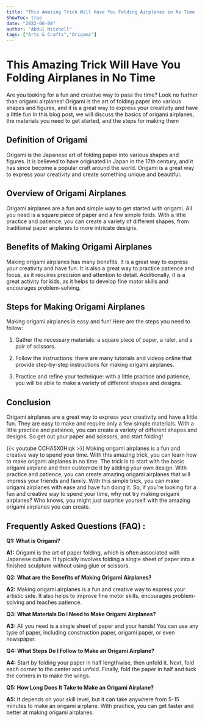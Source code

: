```yaml
---
title: "This Amazing Trick Will Have You Folding Airplanes in No Time - Learn How to Make Origami Airplanes Now!"
ShowToc: true 
date: "2022-06-08"
author: "Abdul Mitchell" 
tags: ["Arts & Crafts","Origami"]
---
```

# This Amazing Trick Will Have You Folding Airplanes in No Time

Are you looking for a fun and creative way to pass the time? Look no further than origami airplanes! Origami is the art of folding paper into various shapes and figures, and it is a great way to express your creativity and have a little fun In this blog post, we will discuss the basics of origami airplanes, the materials you need to get started, and the steps for making them

## Definition of Origami

Origami is the Japanese art of folding paper into various shapes and figures. It is believed to have originated in Japan in the 17th century, and it has since become a popular craft around the world. Origami is a great way to express your creativity and create something unique and beautiful.

## Overview of Origami Airplanes

Origami airplanes are a fun and simple way to get started with origami. All you need is a square piece of paper and a few simple folds. With a little practice and patience, you can create a variety of different shapes, from traditional paper airplanes to more intricate designs.

## Benefits of Making Origami Airplanes

Making origami airplanes has many benefits. It is a great way to express your creativity and have fun. It is also a great way to practice patience and focus, as it requires precision and attention to detail. Additionally, it is a great activity for kids, as it helps to develop fine motor skills and encourages problem-solving.

## Steps for Making Origami Airplanes

Making origami airplanes is easy and fun! Here are the steps you need to follow:

1. Gather the necessary materials: a square piece of paper, a ruler, and a pair of scissors.

2. Follow the instructions: there are many tutorials and videos online that provide step-by-step instructions for making origami airplanes.

3. Practice and refine your technique: with a little practice and patience, you will be able to make a variety of different shapes and designs.

## Conclusion

Origami airplanes are a great way to express your creativity and have a little fun. They are easy to make and require only a few simple materials. With a little practice and patience, you can create a variety of different shapes and designs. So get out your paper and scissors, and start folding!

{{< youtube CCHA5X0Hlqk >}} 
Making origami airplanes is a fun and creative way to spend your time. With this amazing trick, you can learn how to make origami airplanes in no time. The trick is to start with the basic origami airplane and then customize it by adding your own design. With practice and patience, you can create amazing origami airplanes that will impress your friends and family. With this simple trick, you can make origami airplanes with ease and have fun doing it. So, if you're looking for a fun and creative way to spend your time, why not try making origami airplanes? Who knows, you might just surprise yourself with the amazing origami airplanes you can create.

## Frequently Asked Questions (FAQ) :
**Q1: What is Origami?**

**A1:** Origami is the art of paper folding, which is often associated with Japanese culture. It typically involves folding a single sheet of paper into a finished sculpture without using glue or scissors. 

**Q2: What are the Benefits of Making Origami Airplanes?**

**A2:** Making origami airplanes is a fun and creative way to express your artistic side. It also helps to improve fine motor skills, encourages problem-solving and teaches patience. 

**Q3: What Materials Do I Need to Make Origami Airplanes?**

**A3:** All you need is a single sheet of paper and your hands! You can use any type of paper, including construction paper, origami paper, or even newspaper. 

**Q4: What Steps Do I Follow to Make an Origami Airplane?**

**A4:** Start by folding your paper in half lengthwise, then unfold it. Next, fold each corner to the center and unfold. Finally, fold the paper in half and tuck the corners in to make the wings. 

**Q5: How Long Does It Take to Make an Origami Airplane?**

**A5:** It depends on your skill level, but it can take anywhere from 5-15 minutes to make an origami airplane. With practice, you can get faster and better at making origami airplanes.



